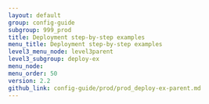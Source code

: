 ```yaml
---
layout: default
group: config-guide
subgroup: 999_prod
title: Deployment step-by-step examples
menu_title: Deployment step-by-step examples
level3_menu_node: level3parent
level3_subgroup: deploy-ex
menu_node:
menu_order: 50
version: 2.2
github_link: config-guide/prod/prod_deploy-ex-parent.md
---
```




